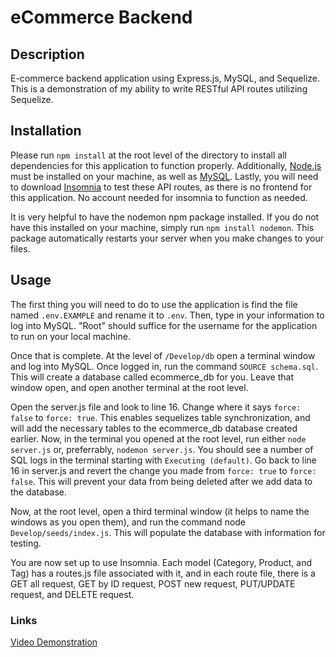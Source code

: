 # eCommerce Backend
## Description
E-commerce backend application using Express.js, MySQL, and Sequelize. This is a demonstration of my ability to write RESTful API routes utilizing Sequelize.

## Installation
Please run `npm install` at the root level of the directory to install all dependencies for this application to function properly. Additionally, [Node.js](https://nodejs.org/en/download/) must be installed on your machine, as well as [MySQL](https://dev.mysql.com/downloads/mysql/). Lastly, you will need to download [Insomnia](https://insomnia.rest/download) to test these API routes, as there is no frontend for this application. No account needed for insomnia to function as needed.

It is very helpful to have the nodemon npm package installed. If you do not have this installed on your machine, simply run `npm install nodemon`. This package automatically restarts your server when you make changes to your files.

## Usage
The first thing you will need to do to use the application is find the file named `.env.EXAMPLE` and rename it to `.env`. Then, type in your information to log into MySQL. "Root" should suffice for the username for the application to run on your local machine. 

Once that is complete. At the level of `/Develop/db` open a terminal window and log into MySQL. Once logged in, run the command `SOURCE schema.sql`. This will create a database called ecommerce_db for you. Leave that window open, and open another terminal at the root level.

Open the server.js file and look to line 16. Change where it says `force: false` to `force: true`. This enables sequelizes table synchronization, and will add the necessary tables to the ecommerce_db database created earlier. Now, in the terminal you opened at the root level, run either `node server.js` or, preferrably, `nodemon server.js`. You should see a number of SQL logs in the terminal starting with `Executing (default)`. Go back to line 16 in server.js and revert the change you made from `force: true` to `force: false`. This will prevent your data from being deleted after we add data to the database.

Now, at the root level, open a third terminal window (it helps to name the windows as you open them), and run the command node `Develop/seeds/index.js`. This will populate the database with information for testing.

You are now set up to use Insomnia. Each model (Category, Product, and Tag) has a routes.js file associated with it, and in each route file, there is a GET all request, GET by ID request, POST new request, PUT/UPDATE request, and DELETE request.

### Links
[Video Demonstration](https://drive.google.com/file/d/1_5qqGFaGunarh-GBkU4E3AiMiihHhic8/view?usp=share_link)


